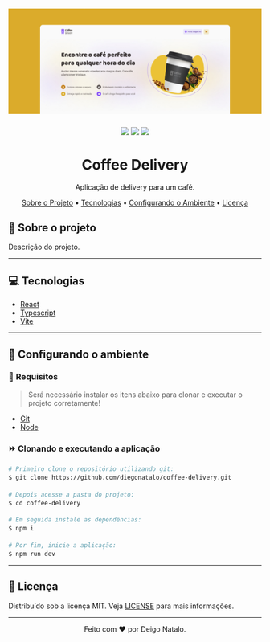 <h1 align="center">
  <img alt="Logo" src="assets/readme-banner.jpg" alt="Exemplo">
</h1>

<p align="center">
  <img src="https://img.shields.io/badge/code_style-prettier-ff69b4.svg"/>
  <img src="https://img.shields.io/badge/commitizen-friendly-brightgreen.svg"/>
  <img src="https://img.shields.io/badge/license-MIT-blue" />
</p>

<h1 align="center">
    Coffee Delivery
</h1>
<p align="center">Aplicação de delivery para um café.</p>

<p align="center">
 <a href="#-sobre-o-projeto">Sobre o Projeto</a> •
 <a href="#-tecnologias">Tecnologias</a> •
 <a href="#-configurando-o-ambiente">Configurando o Ambiente</a> •
 <a href="#-licença">Licença</a>
</p>

## 📌 Sobre o projeto

Descrição do projeto.

---

## 💻 Tecnologias

- [React](https://reactjs.org/)
- [Typescript](https://www.typescriptlang.org/)
- [Vite](https://vitejs.dev/)

---

## 🌱 Configurando o ambiente

### 🚧 **Requisitos**

> Será necessário instalar os itens abaixo para clonar e executar o projeto corretamente!

- [Git](https://git-scm.com/)
- [Node](https://nodejs.org/)

### ⏩ **Clonando e executando a aplicação**

```bash
# Primeiro clone o repositório utilizando git:
$ git clone https://github.com/diegonatalo/coffee-delivery.git

# Depois acesse a pasta do projeto:
$ cd coffee-delivery

# Em seguida instale as dependências:
$ npm i

# Por fim, inicie a aplicação:
$ npm run dev
```

---

## 📜 Licença

Distribuído sob a licença MIT. Veja [LICENSE](LICENSE) para mais informações.

---

<p align="center">Feito com ❤️ por Deigo Natalo.</p>
